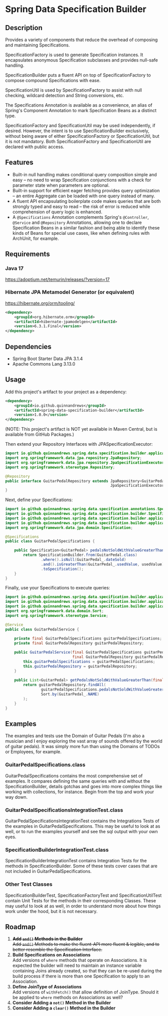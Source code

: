 # Spring Data Specification Builder

## Description
Provides a variety of components that reduce the overhead of composing and maintaining Specifications.

SpecificationFactory is used to generate Specification instances. It encapsulates anonymous Specification subclasses and provides null-safe handling. 

SpecificationBuilder puts a fluent API on top of SpecificationFactory to compose compound Specifications with ease. 

SpecificationUtil is used by SpecificationFactory to assist with null checking, wildcard detection and String conversions, etc. 

The Specifications Annotation is available as a convenience, an alias of Spring's Component Annotation to mark Specification Beans as a distinct type.

SpecificationFactory and SpecificationUtil may be used independently, if desired. However, the intent is to use SpecificationBuilder exclusively, without being aware of either SpecificationFactory or SpecificationUtil, but it is not mandatory. Both SpecificationFactory and SpecificationUtil are declared with public access.

## Features

- Built-in null handling makes conditional query composition simple and easy – no need to wrap Specification conjunctions with a check for parameter state when parameters are optional.
- Built-in support for efficient eager fetching provides query optimization – an entire Aggregate can be loaded with one query instead of many.
- A fluent API encapsulating boilerplate code makes queries that are both strongly typed and easy to read – the risk of error is reduced while comprehension of query logic is enhanced.
- A `@Specifications` Annotation complements Spring's `@Controller`, `@Service` and `@Repository` Annotations, allowing one to declare Specification Beans in a similar fashion and being able to identify these kinds of Beans for special use cases, like when defining rules with ArchUnit, for example.

## Requirements
### Java 17
https://adoptium.net/temurin/releases/?version=17

### Hibernate JPA Metamodel Generator (or equivalent)
https://hibernate.org/orm/tooling/
```xml
<dependency>
    <groupId>org.hibernate.orm</groupId>
    <artifactId>hibernate-jpamodelgen</artifactId>
    <version>6.3.1.Final</version>
</dependency>
```

## Dependencies
- Spring Boot Starter Data JPA 3.1.4
- Apache Commons Lang 3.13.0

## Usage
Add this project's artifact to your project as a dependency:
```xml
<dependency>
    <groupId>io.github.quinnandrews</groupId>
    <artifactId>spring-data-specification-builder</artifactId>
    <version>1.0.0</version>
</dependency>
```
(NOTE: This project's artifact is NOT yet available in Maven Central, but is available from GitHub Packages.)

Then extend your Repository Interfaces with JPASpecificationExecutor:
```java
import io.github.quinnandrews.spring.data.specification.builder.application.data.guitarpedals.GuitarPedal;
import org.springframework.data.jpa.repository.JpaRepository;
import org.springframework.data.jpa.repository.JpaSpecificationExecutor;
import org.springframework.stereotype.Repository;

@Repository
public interface GuitarPedalRepository extends JpaRepository<GuitarPedal, Long>,
                                               JpaSpecificationExecutor<GuitarPedal> {
}
```
Next, define your Specifications:

```java
import io.github.quinnandrews.spring.data.specification.annotations.Specifications;
import io.github.quinnandrews.spring.data.specification.builder.SpecificationBuilder;
import io.github.quinnandrews.spring.data.specification.builder.application.data.guitarpedals.GuitarPedal;
import io.github.quinnandrews.spring.data.specification.builder.application.data.guitarpedals.GuitarPedal_;
import org.springframework.data.jpa.domain.Specification;

@Specifications
public class GuitarPedalSpecifications {

    public Specification<GuitarPedal> pedalsNotSoldWithValueGreaterThan(final Integer usedValue) {
        return SpecificationBuilder.from(GuitarPedal.class)
                .where().isNull(GuitarPedal_.dateSold)
                .and().isGreaterThan(GuitarPedal_.usedValue, usedValue)
                .toSpecification();
    }
}
```
Finally, use your Specifications to execute queries:
```java
import io.github.quinnandrews.spring.data.specification.builder.application.data.guitarpedals.GuitarPedal;
import io.github.quinnandrews.spring.data.specification.builder.application.data.guitarpedals.repository.GuitarPedalRepository;
import io.github.quinnandrews.spring.data.specification.builder.application.data.guitarpedals.specifications.GuitarPedalSpecifications;
import org.springframework.data.domain.Sort;
import org.springframework.stereotype.Service;

@Service
public class GuitarPedalService {
    
    private final GuitarPedalSpecifications guitarPedalSpecifications;
    private final GuitarPedalRepository guitarPedalRepository;

    public GuitarPedalService(final GuitarPedalSpecifications guitarPedalSpecifications, 
                              final GuitarPedalRepository guitarPedalRepository) {
        this.guitarPedalSpecifications = guitarPedalSpecifications;
        this.guitarPedalRepository = guitarPedalRepository;
    }
    
    public List<GuitarPedal> getPedalsNotSoldWithValueGreaterThan(final Integer usedValue) {
        return guitarPedalRepository.findAll(
                guitarPedalSpecifications.pedalsNotSoldWithValueGreaterThan(usedValue), 
                Sort.by(GuitarPedal_.NAME)
        );
    }
}
```

## Examples
The examples and tests use the Domain of Guitar Pedals (I'm also a musician and I enjoy exploring the vast array of sounds offered by the world of guitar pedals). It was simply more fun than using the Domains of TODOs or Employees, for example.

### GuitarPedalSpecifications.class
GuitarPedalSpecifications contains the most comprehensive set of examples. It compares defining the same queries with and without the SpecificationBuilder, details gotchas and goes into more complex things like working with collections, for instance. Begin from the top and work your way down. 

### GuitarPedalSpecificationsIntegrationTest.class
GuitarPedalSpecificationsIntegrationTest contains the Integrations Tests of the examples in GuitarPedalSpecifications. This may be useful to look at as well, or to run the examples yourself and see the sql output with your own eyes.

### SpecificationBuilderIntegrationTest.class
SpecificationBuilderIntegrationTest contains Integration Tests for the methods in SpecificationBuilder. Some of these tests cover cases that are not included in GuitarPedalSpecifications.

### Other Test Classes
SpecificationBuilderTest, SpecificationFactoryTest and SpecificationUtilTest contain Unit Tests for the methods in their corresponding Classes. These may useful to look at as well, in order to understand more about how things work under the hood, but it is not necessary. 

## Roadmap
1) ~~**Add `and()` Methods in the Builder**<br>
Add `and()` Methods to make the fluent-API more fluent & legible, and to better resemble the Specification Interface.~~
2) **Build Specifications on Associations**<br>
Add versions of `where` methods that operate on Associations. It is expected the builder will need to maintain an instance variable containing Joins already created, so that they can be re-used during the build process if there is more than one Specification to apply to an Association.
3) **Define JoinType of Associations**<br>
Add versions of `withFetch()` that allow definition of JoinType. Should it be applied to `where` methods on Associations as well?
4) **Consider Adding a `not()` Method in the Builder**
5) **Consider Adding a `clear()` Method in the Builder**
